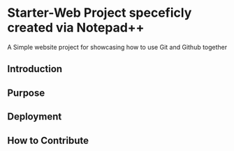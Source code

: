 # Starter-Web Project speceficly created via Notepad++

A Simple website project for showcasing how to use Git and Github together

## Introduction



## Purpose

## Deployment

## How to Contribute